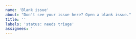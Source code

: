 ```yaml
---
name: 'Blank issue'
about: "Don't see your issue here? Open a blank issue."
title: ''
labels: 'status: needs triage'
assignees: ''
---
```


<!--

Read before creating!

- Make sure this issue is about the loader.
- Avoid creating duplicates! Read the FAQ page and search through issues and discussions before creating one.
- Try to make a simple but descriptive title, and include the detailed information below.
- Make sure to use the latest version of Scratch Addons.
- For help, check our FAQ page, open a discussion or ask on our Discord server. Links can be found on the previous page.

-->
